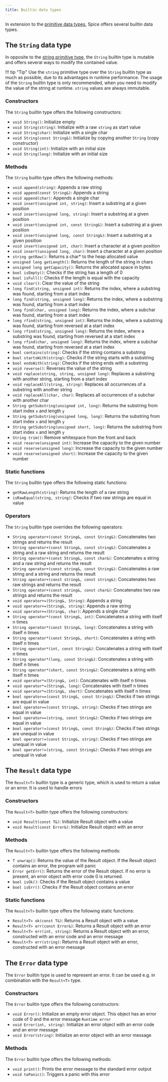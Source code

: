 ```yaml
---
title: Builtin data types
---
```


In extension to the [primitive data types](primitive-types.md), Spice offers several builtin data types.

## The `String` data type
In opposite to the [string primitive type](primitive-types.md#the-string-data-type), the `String` builtin type is
mutable and offers several ways to modify the contained value.

!!! tip "Tip"
    Use the `string` primitive type over the `String` builtin type as much as possible, due to its advantages in runtime
    performance. The usage of the `String` builtin type is only recommended, when you need to modify the value of the
    string at runtime. `string` values are always immutable.

### Constructors
The `String` builtin type offers the following constructors:

- `void String()`: Initialize empty
- `void String(string)`: Initialize with a raw `string` as start value
- `void String(char)`: Initialize with a single char
- `void String(const String&)`: Initialize by copying another `String` (copy constructor) 
- `void String(int)`: Initialize with an initial size
- `void String(long)`: Initialize with an initial size

### Methods
The `String` builtin type offers the following methods:

- `void append(string)`: Appends a raw string
- `void append(const String&)`: Appends a string
- `void append(char)`: Appends a single char
- `void insert(unsigned int, string)`: Insert a substring at a given position
- `void insert(unsigned long, string)`: Insert a substring at a given position
- `void insert(unsigned int, const String&)`: Insert a substring at a given position
- `void insert(unsigned long, const String&)`: Insert a substring at a given position
- `void insert(unsigned int, char)`: Insert a character at a given position
- `void insert(unsigned long, char)`: Insert a character at a given position
- `string getRaw()`: Returns a char* to the heap allocated value
- `unsigned long getLength()`: Returns the length of the string in chars
- `unsigned long getCapacity()`: Returns the allocated space in bytes
- `bool isEmpty()`: Checks if the string has a length of 0
- `bool isFull()`: Checks if the length is equal with the capacity
- `void clear()`: Clear the value of the string
- `long find(string, unsigned int)`: Returns the index, where a substring was found, starting from a start index
- `long find(string, unsigned long)`: Returns the index, where a substring was found, starting from a start index
- `long find(char, unsigned long)`: Returns the index, where a subchar was found, starting from a start index
- `long rfind(string, unsigned int)`: Returns the index, where a substring was found, starting from reversed at a start index
- `long rfind(string, unsigned long)`: Returns the index, where a substring was found, starting from reversed at a start index
- `long rfind(char, unsigned long)`: Returns the index, where a subchar was found, starting from reversed at a start index
- `bool contains(string)`: Checks if the string contains a substring
- `bool startsWith(string)`: Checks if the string starts with a substring
- `bool endsWith(string)`: Checks if the string ends with a substring
- `void reverse()`: Reverses the value of the string
- `void replace(string, string, unsigned long)`: Replaces a substring with another string, starting from a start index
- `void replaceAll(string, string)`: Replaces all occurrences of a substring with another string
- `void replaceAll(char, char)`: Replaces all occurrences of a subchar with another char
- `String getSubstring(unsigned int, long)`: Returns the substring from start index `x` and length `y`
- `String getSubstring(unsigned long, long)`: Returns the substring from start index `x` and length `y`
- `String getSubstring(unsigned short, long)`: Returns the substring from start index `x` and length `y`
- `String trim()`: Remove whitespace from the front and back
- `void reserve(unsigned int)`: Increase the capacity to the given number
- `void reserve(unsigned long)`: Increase the capacity to the given number
- `void reserve(unsigned short)`: Increase the capacity to the given number

### Static functions
The `String` builtin type offers the following static functions:

- `getRawLength(string)`: Returns the length of a raw string
- `isRawEqual(string, string)`: Checks if two raw strings are equal in value

### Operators
The `String` builtin type overrides the following operators:

- `String operator+(const String&, const String&)`: Concatenates two strings and returns the result
- `String operator+(const String&, const string&)`: Concatenates a string and a raw string and returns the result
- `String operator+(const String&, const char&)`: Concatenates a string and a raw string and returns the result
- `String operator+(const string&, const String&)`: Concatenates a raw string and a string and returns the result
- `String operator+(const string&, const string&)`: Concatenates two raw strings and returns the result
- `String operator+(const string&, const char&)`: Concatenates two raw strings and returns the result
- `void operator+=(String&, String)`: Appends a string
- `void operator+=(String&, string)`: Appends a raw string
- `void operator+=(String&, char)`: Appends a single char
- `String operator*(const String&, int)`: Concatenates a string with itself n times
- `String operator*(const String&, long)`: Concatenates a string with itself n times
- `String operator*(const String&, short)`: Concatenates a string with itself n times
- `String operator*(int, const String&)`: Concatenates a string with itself n times
- `String operator*(long, const String&)`: Concatenates a string with itself n times
- `String operator*(short, const String&)`: Concatenates a string with itself n times
- `void operator*=(String&, int)`: Concatenates with itself n times
- `void operator*=(String&, long)`: Concatenates with itself n times
- `void operator*=(String&, short)`: Concatenates with itself n times
- `bool operator==(const String&, const String&)`: Checks if two strings are equal in value
- `bool operator==(const String&, string)`: Checks if two strings are equal in value
- `bool operator==(string, const String&)`: Checks if two strings are equal in value
- `bool operator!=(const String&, const String&)`: Checks if two strings are unequal in value
- `bool operator!=(const String&, string)`: Checks if two strings are unequal in value
- `bool operator!=(string, const String&)`: Checks if two strings are unequal in value

## The `Result` data type
The `Result<T>` builtin type is a generic type, which is used to return a value or an error. It is used to handle errors

### Constructors
The `Result<T>` builtin type offers the following constructors:

- `void Result(const T&)`: Initialize Result object with a value
- `void Result(const Error&)`: Initialize Result object with an error

### Methods
The `Result<T>` builtin type offers the following methods:

- `T unwrap()`: Returns the value of the Result object. If the Result object contains an error, the program will panic
- `Error getErr()`: Returns the error of the Result object. If no error is present, an error object with error code 0 is returned.
- `bool isOk()`: Checks if the Result object contains a value
- `bool isErr()`: Checks if the Result object contains an error

### Static functions
The `Result<T>` builtin type offers the following static functions:

- `Result<T> ok(const T&)`: Returns a Result object with a value
- `Result<T> err(const Error&)`: Returns a Result object with an error
- `Result<T> err(int, string)`: Returns a Result object with an error, constructed with an error code and an error message
- `Result<T> err(string)`: Returns a Result object with an error, constructed with an error message

## The `Error` data type
The `Error` builtin type is used to represent an error. It can be used e.g. in combination with the `Result<T>` type.

### Constructors
The `Error` builtin type offers the following constructors:

- `void Error()`: Initialize an empty error object. This object has an error code of 0 and the error message `Runtime error`
- `void Error(int, string)`: Initialize an error object with an error code and an error message
- `void Error(string)`: Initialize an error object with an error message

### Methods
The `Error` builtin type offers the following methods:

- `void print()`: Prints the error message to the standard error output
- `void toPanic()`: Triggers a panic with this error